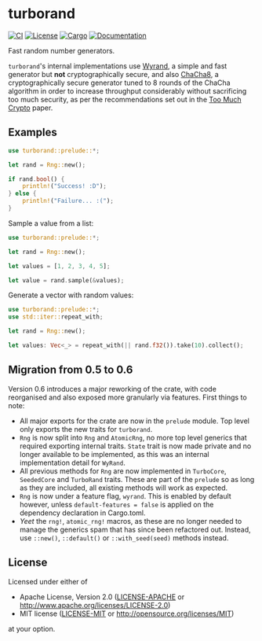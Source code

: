 # turborand

[![CI](https://github.com/Bluefinger/turborand/actions/workflows/ci.yml/badge.svg)](https://github.com/Bluefinger/turborand/actions/workflows/ci.yml)
[![License](https://img.shields.io/badge/license-Apache--2.0_OR_MIT-blue.svg)](https://github.com/Bluefinger/turborand)
[![Cargo](https://img.shields.io/crates/v/turborand.svg)](https://crates.io/crates/turborand)
[![Documentation](https://docs.rs/turborand/badge.svg)](https://docs.rs/turborand)

Fast random number generators.

`turborand`'s internal implementations use [Wyrand](https://github.com/wangyi-fudan/wyhash), a simple and fast
generator but **not** cryptographically secure, and also [ChaCha8](https://cr.yp.to/chacha.html), a cryptographically
secure generator tuned to 8 rounds of the ChaCha algorithm in order to increase throughput considerably without sacrificing
too much security, as per the recommendations set out in the [Too Much Crypto](https://eprint.iacr.org/2019/1492.pdf) paper.

## Examples

```rust
use turborand::prelude::*;

let rand = Rng::new();

if rand.bool() {
    println!("Success! :D");
} else {
    println!("Failure... :(");
}
```

Sample a value from a list:

```rust
use turborand::prelude::*;

let rand = Rng::new();

let values = [1, 2, 3, 4, 5];

let value = rand.sample(&values);
```

Generate a vector with random values:

```rust
use turborand::prelude::*;
use std::iter::repeat_with;

let rand = Rng::new();

let values: Vec<_> = repeat_with(|| rand.f32()).take(10).collect();
```

## Migration from 0.5 to 0.6

Version 0.6 introduces a major reworking of the crate, with code reorganised and also exposed more granularly via features. First things to note:

- All major exports for the crate are now in the `prelude` module. Top level only exports the new traits for `turborand`.
- `Rng` is now split into `Rng` and `AtomicRng`, no more top level generics that required exporting internal traits. `State` trait is now made private and no longer available to be implemented, as this was an internal implementation detail for `WyRand`.
- All previous methods for `Rng` are now implemented in `TurboCore`, `SeededCore` and `TurboRand` traits. These are part of the `prelude` so as long as they are included, all existing methods will work as expected.
- `Rng` is now under a feature flag, `wyrand`. This is enabled by default however, unless `default-features = false` is applied on the dependency declaration in Cargo.toml.
- _Yeet_ the `rng!`, `atomic_rng!` macros, as these are no longer needed to manage the generics spam that has since been refactored out. Instead, use `::new()`, `::default()` or `::with_seed(seed)` methods instead.

## License

Licensed under either of

- Apache License, Version 2.0 ([LICENSE-APACHE](LICENSE-APACHE) or http://www.apache.org/licenses/LICENSE-2.0)
- MIT license ([LICENSE-MIT](LICENSE-MIT) or http://opensource.org/licenses/MIT)

at your option.
